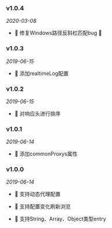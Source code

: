 ### v1.0.4

*2020-03-08*

- 🔨 修复Windows路径反斜杠匹配bug 🐛


### v1.0.3

*2019-06-15*

- 🚀 添加realtimeLog配置

### v1.0.2

*2019-06-15*

- 🚀 对响应头进行排序

### v1.0.1

*2019-06-14*

- 🚀 添加commonProxys属性

### v1.0.0

*2019-06-14*

- 🚀 支持动态代理配置

- 🚀 支持配置变化刷新浏览

- 🚀 支持String、Array、Object类型entry 

